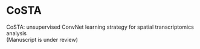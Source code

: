 # CoSTA
CoSTA: unsupervised ConvNet learning strategy for spatial transcriptomics analysis\
(Manuscript is under review)
